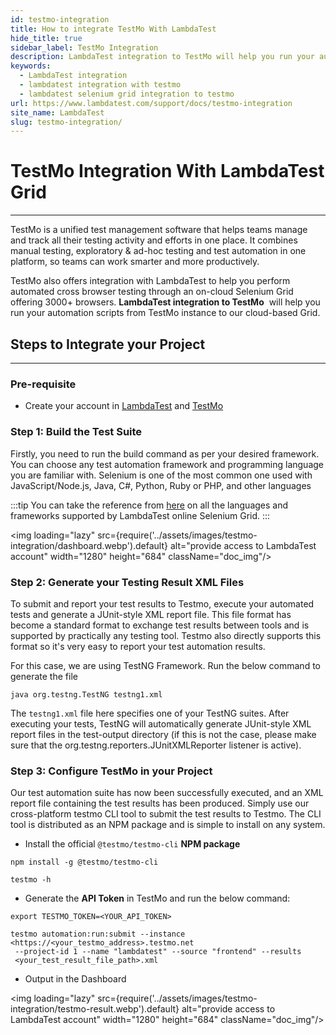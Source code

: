 ```yaml
---
id: testmo-integration
title: How to integrate TestMo With LambdaTest
hide_title: true
sidebar_label: TestMo Integration
description: LambdaTest integration to TestMo will help you run your automation scripts from TestMo instance to our cloud-based Grid.
keywords:
  - LambdaTest integration
  - lambdatest integration with testmo
  - lambdatest selenium grid integration to testmo
url: https://www.lambdatest.com/support/docs/testmo-integration
site_name: LambdaTest
slug: testmo-integration/
---
```

<script type="application/ld+json"
      dangerouslySetInnerHTML={{ __html: JSON.stringify({
       "@context": "https://schema.org",
        "@type": "BreadcrumbList",
        "itemListElement": [{
          "@type": "ListItem",
          "position": 1,
          "name": "LambdaTest",
          "item": "https://www.lambdatest.com"
        },{
          "@type": "ListItem",
          "position": 2,
          "name": "Support",
          "item": "https://www.lambdatest.com/support/docs/"
        },{
          "@type": "ListItem",
          "position": 3,
          "name": "TestMo Integration",
          "item": "https://www.lambdatest.com/support/docs/testmo-integration/"
        }]
      })
    }}
></script>

# TestMo Integration With LambdaTest Grid
***

TestMo is a unified test management software that helps teams manage and track all their testing activity and efforts in one place. It combines manual testing, exploratory & ad-hoc testing and test automation in one platform, so teams can work smarter and more productively.

TestMo also offers integration with LambdaTest to help you perform automated cross browser testing through an on-cloud Selenium Grid offering 3000+ browsers. **LambdaTest integration to TestMo**  will help you run your automation scripts from TestMo instance to our cloud-based Grid.

## Steps to Integrate your Project
***

### Pre-requisite

- Create your account in [LambdaTest](https://accounts.lambdatest.com/dashboard) and [TestMo](https://manage.testmo.com/trial)

### Step 1: Build the Test Suite
Firstly, you need to run the build command as per your desired framework. You can choose any test automation framework and programming language you are familiar with. Selenium is one of the most common one used with JavaScript/Node.js, Java, C#, Python, Ruby or PHP, and other languages

:::tip
You can take the reference from [here](https://www.lambdatest.com/support/docs/getting-started-with-lambdatest-automation/#supported-languages-and-frameworks) on all the languages and frameworks supported by LambdaTest online Selenium Grid.
:::

<img loading="lazy" src={require('../assets/images/testmo-integration/dashboard.webp').default} alt="provide access to LambdaTest account" width="1280" height="684" className="doc_img"/>

### Step 2: Generate your Testing Result XML Files
To submit and report your test results to Testmo, execute your automated tests and generate a JUnit-style XML report file. This file format has become a standard format to exchange test results between tools and is supported by practically any testing tool. Testmo also directly supports this format so it's very easy to report your test automation results.

For this case, we are using TestNG Framework. Run the below command to generate the file

```
java org.testng.TestNG testng1.xml
```

The `testng1.xml` file here specifies one of your TestNG suites. After executing your tests, TestNG will automatically generate JUnit-style XML report files in the test-output directory (if this is not the case, please make sure that the org.testng.reporters.JUnitXMLReporter listener is active).

### Step 3: Configure TestMo in your Project

Our test automation suite has now been successfully executed, and an XML report file containing the test results has been produced. Simply use our cross-platform testmo CLI tool to submit the test results to Testmo. The CLI tool is distributed as an NPM package and is simple to install on any system.

- Install the official `@testmo/testmo-cli` **NPM package**

```
npm install -g @testmo/testmo-cli

testmo -h
```
- Generate the **API Token** in TestMo and run the below command:

```
export TESTMO_TOKEN=<YOUR_API_TOKEN>
```

```
testmo automation:run:submit --instance <https://<your_testmo_address>.testmo.net
 --project-id 1 --name "lambdatest" --source "frontend" --results 
 <your_test_result_file_path>.xml
```

- Output in the Dashboard

<img loading="lazy" src={require('../assets/images/testmo-integration/testmo-result.webp').default} alt="provide access to LambdaTest account" width="1280" height="684" className="doc_img"/>